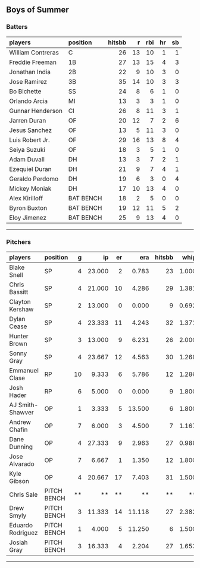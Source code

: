 ## Boys of Summer

### Batters

 
|players           |position  | hitsbb|  r| rbi| hr| sb| 
|:-----------------|:---------|------:|--:|---:|--:|--:| 
|William Contreras |C         |     26| 13|  10|  1|  1| 
|Freddie Freeman   |1B        |     27| 13|  15|  4|  3| 
|Jonathan India    |2B        |     22|  9|  10|  3|  0| 
|Jose Ramirez      |3B        |     35| 14|  10|  3|  3| 
|Bo Bichette       |SS        |     24|  8|   6|  1|  0| 
|Orlando Arcia     |MI        |     13|  3|   3|  1|  0| 
|Gunnar Henderson  |CI        |     26|  8|  11|  3|  1| 
|Jarren Duran      |OF        |     20| 12|   7|  2|  6| 
|Jesus Sanchez     |OF        |     13|  5|  11|  3|  0| 
|Luis Robert Jr.   |OF        |     29| 16|  13|  8|  4| 
|Seiya Suzuki      |OF        |     18|  3|   5|  1|  0| 
|Adam Duvall       |DH        |     13|  3|   7|  2|  1| 
|Ezequiel Duran    |DH        |     21|  9|   7|  4|  1| 
|Geraldo Perdomo   |DH        |     19|  6|   3|  0|  4| 
|Mickey Moniak     |DH        |     17| 10|  13|  4|  0| 
|Alex Kirilloff    |BAT BENCH |     18|  2|   5|  0|  0| 
|Byron Buxton      |BAT BENCH |     19| 12|  11|  5|  2| 
|Eloy Jimenez      |BAT BENCH |     25|  9|  13|  4|  0| 


* * *

### Pitchers

 
|players           |position    |  g|     ip| er|    era| hitsbb|  whip| so|  w| sv| 
|:-----------------|:-----------|--:|------:|--:|------:|------:|-----:|--:|--:|--:| 
|Blake Snell       |SP          |  4| 23.000|  2|  0.783|     23| 1.000| 39|  3|  0| 
|Chris Bassitt     |SP          |  4| 21.000| 10|  4.286|     29| 1.381| 25|  1|  0| 
|Clayton Kershaw   |SP          |  2| 13.000|  0|  0.000|      9| 0.692|  7|  2|  0| 
|Dylan Cease       |SP          |  4| 23.333| 11|  4.243|     32| 1.371| 32|  0|  0| 
|Hunter Brown      |SP          |  3| 13.000|  9|  6.231|     26| 2.000| 21|  0|  0| 
|Sonny Gray        |SP          |  4| 23.667| 12|  4.563|     30| 1.268| 22|  0|  0| 
|Emmanuel Clase    |RP          | 10|  9.333|  6|  5.786|     12| 1.286|  8|  0|  4| 
|Josh Hader        |RP          |  6|  5.000|  0|  0.000|      9| 1.800|  9|  0|  3| 
|AJ Smith-Shawver  |OP          |  1|  3.333|  5| 13.500|      6| 1.800|  4|  0|  0| 
|Andrew Chafin     |OP          |  7|  6.000|  3|  4.500|      7| 1.167|  7|  0|  0| 
|Dane Dunning      |OP          |  4| 27.333|  9|  2.963|     27| 0.988| 20|  2|  0| 
|Jose Alvarado     |OP          |  7|  6.667|  1|  1.350|     12| 1.800|  6|  0|  0| 
|Kyle Gibson       |OP          |  4| 20.667| 17|  7.403|     31| 1.500| 24|  1|  0| 
|Chris Sale        |PITCH BENCH | **|     **| **|     **|     **|    **| **| **| **| 
|Drew Smyly        |PITCH BENCH |  3| 11.333| 14| 11.118|     27| 2.382| 10|  0|  0| 
|Eduardo Rodriguez |PITCH BENCH |  1|  4.000|  5| 11.250|      6| 1.500|  7|  0|  0| 
|Josiah Gray       |PITCH BENCH |  3| 16.333|  4|  2.204|     27| 1.653| 20|  2|  0| 


* * *



